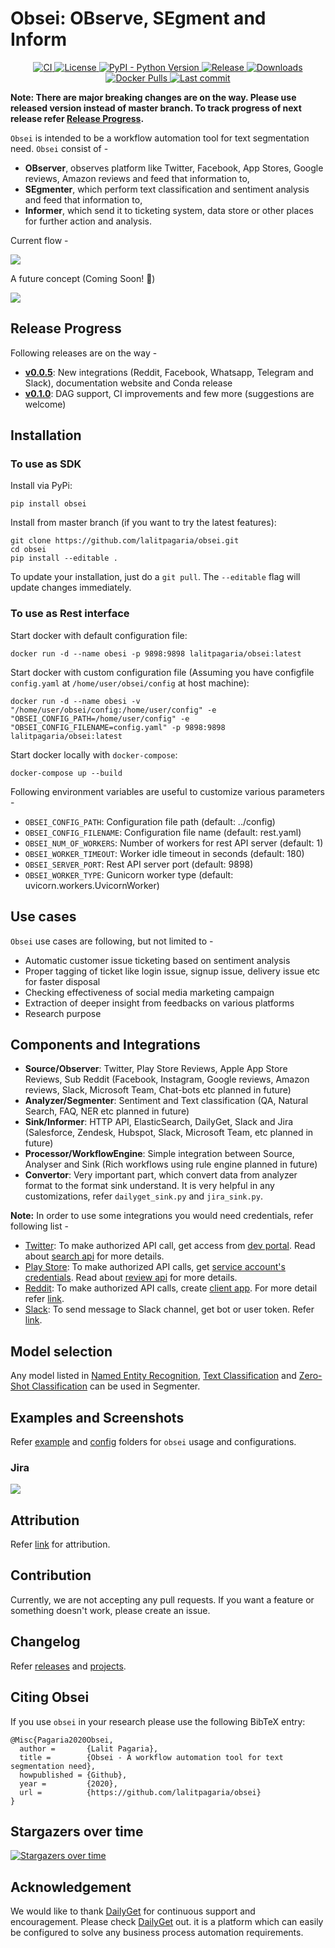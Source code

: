 # Obsei: OBserve, SEgment and Inform

<p align="center">
    <a href="https://github.com/lalitpagaria/obsei/actions">
        <img alt="CI" src="https://github.com/lalitpagaria/obsei/workflows/CI/badge.svg?branch=master">
    </a>
    <a href="https://github.com/lalitpagaria/obsei/blob/master/LICENSE">
        <img alt="License" src="https://img.shields.io/github/license/lalitpagaria/obsei?color=blue">
    </a>
    <a href="https://pypi.org/project/obsei">
        <img src="https://img.shields.io/pypi/pyversions/obsei" alt="PyPI - Python Version" />
    </a>
    <a href="https://pypi.org/project/obsei/">
        <img alt="Release" src="https://img.shields.io/pypi/v/obsei">
    </a>
    <a href="https://pepy.tech/project/obsei">
        <img src="https://pepy.tech/badge/obsei/month" alt="Downloads" />
    </a>
    <a href="https://hub.docker.com/r/lalitpagaria/obsei">
        <img src="https://img.shields.io/docker/pulls/lalitpagaria/obsei" alt="Docker Pulls" />
    </a>
    <a href="https://github.com/lalitpagaria/obsei/commits/master">
        <img alt="Last commit" src="https://img.shields.io/github/last-commit/lalitpagaria/obsei">
    </a>
</p>

**Note: There are major breaking changes are on the way. Please use released version instead of master branch. To track progress of next release refer [Release Progress](#release-progress).**


`Obsei` is intended to be a workflow automation tool for text segmentation need. `Obsei` consist of -
 - **OBserver**, observes platform like Twitter, Facebook, App Stores, Google reviews, Amazon reviews and feed that information to,
 - **SEgmenter**, which perform text classification and sentiment analysis and feed that information to,
 - **Informer**, which send it to ticketing system, data store or other places for further action and analysis.

Current flow -

![](https://raw.githubusercontent.com/lalitpagaria/obsei/master/images/Obsei-flow-diagram.png)

A future concept (Coming Soon! :slightly_smiling_face:)

![](https://raw.githubusercontent.com/lalitpagaria/obsei/master/images/Obsei-future-concept.png)


## Release Progress
Following releases are on the way -
- [**v0.0.5**](https://github.com/lalitpagaria/obsei/projects/4): New integrations (Reddit, Facebook, Whatsapp, Telegram and Slack), documentation website and Conda release
- [**v0.1.0**](https://github.com/lalitpagaria/obsei/projects/3): DAG support, CI improvements and few more (suggestions are welcome)

## Installation

### To use as SDK
Install via PyPi:
```shell
pip install obsei
```
Install from master branch (if you want to try the latest features):
```shell
git clone https://github.com/lalitpagaria/obsei.git
cd obsei
pip install --editable .
```

To update your installation, just do a `git pull`. The `--editable` flag
will update changes immediately.

### To use as Rest interface
Start docker with default configuration file:
```shell
docker run -d --name obesi -p 9898:9898 lalitpagaria/obsei:latest
```
Start docker with custom configuration file (Assuming you have configfile `config.yaml` at `/home/user/obsei/config` at host machine):
```shell
docker run -d --name obesi -v "/home/user/obsei/config:/home/user/config" -e "OBSEI_CONFIG_PATH=/home/user/config" -e "OBSEI_CONFIG_FILENAME=config.yaml" -p 9898:9898 lalitpagaria/obsei:latest
```
Start docker locally with `docker-compose`:
```shell
docker-compose up --build
```
Following environment variables are useful to customize various parameters -
- `OBSEI_CONFIG_PATH`: Configuration file path (default: ../config)
- `OBSEI_CONFIG_FILENAME`: Configuration file name (default: rest.yaml)
- `OBSEI_NUM_OF_WORKERS`: Number of workers for rest API server (default: 1)
- `OBSEI_WORKER_TIMEOUT`: Worker idle timeout in seconds (default: 180)
- `OBSEI_SERVER_PORT`: Rest API server port (default: 9898)
- `OBSEI_WORKER_TYPE`: Gunicorn worker type (default: uvicorn.workers.UvicornWorker)

## Use cases
`Obsei` use cases are following, but not limited to -
- Automatic customer issue ticketing based on sentiment analysis
- Proper tagging of ticket like login issue, signup issue, delivery issue etc for faster disposal
- Checking effectiveness of social media marketing campaign
- Extraction of deeper insight from feedbacks on various platforms
- Research purpose

## Components and Integrations

- **Source/Observer**: Twitter, Play Store Reviews, Apple App Store Reviews, Sub Reddit (Facebook, Instagram, Google reviews, Amazon reviews, Slack, Microsoft Team, Chat-bots etc planned in future)
- **Analyzer/Segmenter**: Sentiment and Text classification (QA, Natural Search, FAQ, NER etc planned in future)
- **Sink/Informer**: HTTP API, ElasticSearch, DailyGet, Slack and Jira (Salesforce, Zendesk, Hubspot, Slack, Microsoft Team, etc planned in future)
- **Processor/WorkflowEngine**: Simple integration between Source, Analyser and Sink (Rich workflows using rule engine planned in future)
- **Convertor**: Very important part, which convert data from analyzer format to the format sink understand. It is very helpful in any customizations, refer `dailyget_sink.py` and `jira_sink.py`.

**Note:** In order to use some integrations you would need credentials, refer following list -
- [Twitter](https://twitter.com/): To make authorized API call, get access from [dev portal](https://developer.twitter.com/en/apply-for-access). Read about [search api](https://developer.twitter.com/en/docs/twitter-api/tweets/search/introduction) for more details. 
- [Play Store](https://play.google.com/): To make authorized API calls, get [service account's credentials](https://developers.google.com/identity/protocols/oauth2/service-account). Read about [review api](https://googleapis.github.io/google-api-python-client/docs/dyn/androidpublisher_v3.reviews.html) for more details.
- [Reddit](https://www.reddit.com/): To make authorized API calls, create [client app](https://www.reddit.com/prefs/apps). For more detail refer [link](https://praw.readthedocs.io/en/latest/getting_started/authentication.html).
- [Slack](https://slack.com/): To send message to Slack channel, get bot or user token. Refer [link](https://api.slack.com/authentication/token-types#bot).

## Model selection
Any model listed in [Named Entity Recognition](https://huggingface.co/models?filter=token-classification), [Text Classification](https://huggingface.co/models?filter=text-classification) and [Zero-Shot Classification](https://huggingface.co/models?filter=zero-shot-classification) can be used in Segmenter.

## Examples and Screenshots
Refer [example](https://github.com/lalitpagaria/obsei/tree/master/example) and [config](https://github.com/lalitpagaria/obsei/tree/master/config) folders for `obsei` usage and configurations.

### Jira
![](https://raw.githubusercontent.com/lalitpagaria/obsei/master/images/jira_screenshot.png)

## Attribution
Refer [link](https://raw.githubusercontent.com/lalitpagaria/obsei/master/ATTRIBUTION.md) for attribution.

## Contribution
Currently, we are not accepting any pull requests. If you want a feature or something doesn't work, please create an issue.

## Changelog
Refer [releases](https://github.com/lalitpagaria/obsei/releases) and [projects](https://github.com/lalitpagaria/obsei/projects).

## Citing Obsei
If you use `obsei` in your research please use the following BibTeX entry:
```text
@Misc{Pagaria2020Obsei,
  author =       {Lalit Pagaria},
  title =        {Obsei - A workflow automation tool for text segmentation need},
  howpublished = {Github},
  year =         {2020},
  url =          {https://github.com/lalitpagaria/obsei}
}
```

## Stargazers over time

[![Stargazers over time](https://starchart.cc/lalitpagaria/obsei.svg)](https://starchart.cc/lalitpagaria/obsei)

## Acknowledgement

We would like to thank [DailyGet](https://dailyget.in/) for continuous support and encouragement.
Please check [DailyGet](https://dailyget.in/) out. it is a platform which can easily be configured to solve any business process automation requirements.

